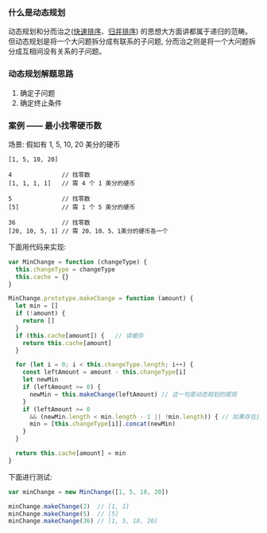 ### 什么是动态规划

动态规划和分而治之([快速排序](https://github.com/MuYunyun/blog/blob/master/BasicSkill/algorithm/排序算法/快速排序.md)、[归并排序](https://github.com/MuYunyun/blog/blob/master/BasicSkill/algorithm/排序算法/归并排序.md)) 的思想大方面讲都属于递归的范畴。但动态规划是将一个大问题拆分成有联系的子问题, 分而治之则是将一个大问题拆分成互相间没有关系的子问题。

### 动态规划解题思路

1. 确定子问题
2. 确定终止条件

### 案例 —— 最小找零硬币数

场景: 假如有 1, 5, 10, 20 美分的硬币

```
[1, 5, 10, 20]

4              // 找零数
[1, 1, 1, 1]   // 需 4 个 1 美分的硬币

5              // 找零数
[5]            // 需 1 个 5 美分的硬币

36             // 找零数
[20, 10, 5, 1] // 需 20、10、5、1美分的硬币各一个
```

下面用代码来实现:

```js
var MinChange = function (changeType) {
  this.changeType = changeType
  this.cache = {}
}

MinChange.prototype.makeChange = function (amount) {
  let min = []
  if (!amount) {
    return []
  }
  if (this.cache[amount]) {   // 读缓存
    return this.cache[amount]
  }

  for (let i = 0; i < this.changeType.length; i++) {
    const leftAmount = amount - this.changeType[i]
    let newMin
    if (leftAmount >= 0) {
      newMin = this.makeChange(leftAmount) // 这一句是动态规划的提现
    }
    if (leftAmount >= 0
      && (newMin.length < min.length - 1 || !min.length)) { // 如果存在更小的找零硬币数, 则执行后面语句
      min = [this.changeType[i]].concat(newMin)
    }
  }

  return this.cache[amount] = min
}
```

下面进行测试:

```js
var minChange = new MinChange([1, 5, 10, 20])

minChange.makeChange(2)  // [1, 1]
minChange.makeChange(5)  // [5]
minChange.makeChange(36) // [1, 5, 10, 20]
```
